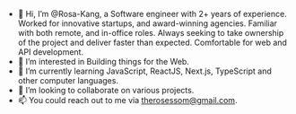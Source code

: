 - 👋 Hi, I’m @Rosa-Kang, a Software engineer with 2+ years of experience. Worked for innovative startups, and award-winning agencies. Familiar with both remote, and in-office roles. Always seeking to take ownership of the project and deliver faster than expected. Comfortable for web and API development.
- 👀 I’m interested in Building things for the Web.
- 🌱 I’m currently learning JavaScript, ReactJS, Next.js, TypeScript and other computer languages.
- 💞️ I’m looking to collaborate on various projects.
- 📫 You could reach out to me via therosessom@gmail.com.


  

<!---
Rosa-Kang/Rosa-Kang is a ✨ special ✨ repository because its `README.md` (this file) appears on your GitHub profile.
You can click the Preview link to take a look at your changes.
--->
